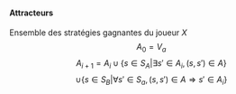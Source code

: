 #### Attracteurs
Ensemble des stratégies gagnantes du joueur $X$
$$A_{0} = V_{a}$$
$$A_{i+1} = A_{i} \cup \{ s \in S_{A} | \exists  s' \in A_{i}, (s, s') \in A \} $$
$$\cup \{ s \in S_{B} | \forall s' \in S_{a}, (s,s') \in A \Rightarrow s'\in A_{i} \}$$

